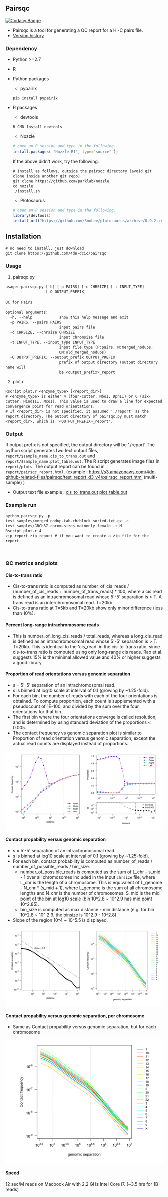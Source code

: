 ## Pairsqc
[![Codacy Badge](https://api.codacy.com/project/badge/Grade/d7fb14bb0c64435797a621fa677934a7)](https://www.codacy.com/app/SooLee/pairsqc?utm_source=github.com&utm_medium=referral&utm_content=SooLee/pairsqc&utm_campaign=badger)
* Pairsqc is a tool for generating a QC report for a Hi-C pairs file. 
* [Version history](VERSION_HISTORY.md)

### Dependency
* Python >=2.7
* R
* Python packages
  * pypairix
  ```
  pip install pypairix
  ```
  
* R packages
  * devtools
  ```
  R CMD Install devtools
  ```
  * Nozzle
  ```r
  # open an R session and type in the following.
  install.packages( "Nozzle.R1", type="source" );
  ```
  If the above didn't work, try the following.
  ```
  # Install as follows, outside the pairsqc directory (avoid git clone inside another git repo)
  git clone https://github.com/parklab/nozzle
  cd nozzle
  ./install.sh
  ```
  * Plotosaurus
  ```r
  # open an R session and type in the following.
  library(devtools)
  install_url("https://github.com/SooLee/plotosaurus/archive/0.9.2.zip")
  ```
  
## Installation
```
# no need to install, just download
git clone https://github.com/4dn-dcic/pairsqc
```

### Usage
1) pairsqc.py
```
usage: pairsqc.py [-h] [-p PAIRS] [-c CHRSIZE] [-t INPUT_TYPE]
                  [-O OUTPUT_PREFIX]

QC for Pairs

optional arguments:
  -h, --help            show this help message and exit
  -p PAIRS, --pairs PAIRS
                        input pairs file
  -c CHRSIZE, --chrsize CHRSIZE
                        input chromsize file
  -t INPUT_TYPE, --input_type INPUT_TYPE
                        input file type (P:pairs, M:merged_nodups,
                        OM:old_merged_nodups)
  -O OUTPUT_PREFIX, --output_prefix OUTPUT_PREFIX
                        prefix of output directory (output directory name will
                        be <output_prefix>_report
```
2) plot.r
```
Rscript plot.r <enzyme_type> [<report_dir>]
# <enzyme_type> is either 4 (four-cutter, MboI, DpnII) or 6 (six-cutter, HindIII, NcoI). This value is used to draw a line for expected convergence point for read orientations.
# If <report_dir> is not specified, it assumed './report' as the report directory. The output directory of pairsqc.py must match <report_dir>, which is '<OUTPUT_PREFIX>_report'.
```

### Output
If output prefix is not specified, the output directory will be './report'
The python script generates two text output files, `report/$sample_name.cis_to_trans.out` and `report/$sample_name.plot_table.out`.
The R script generates image files in `report/plots`.
The output report can be found in `report/pairsqc_report.html`. (example : https://s3.amazonaws.com/4dn-github-related-files/pairsqc/test_report_d3_v4/pairsqc_report.html (multi-sample) )
* Output text file example : [cis_to_trans.out](report/cis_to_trans.out) [plot_table.out](report/plot_table.out)

### Example run
```
python pairsqc.py -p test_samples/merged_nodup.tab.chrblock_sorted.txt.gz -c test_samples/GRCh37.chrom.sizes.mainonly.female -t M
Rscript plot.r 4
zip report.zip report # if you want to create a zip file for the report.
```

&nbsp;
### QC metrics and plots
#### Cis-to-trans ratio
* Cis-to-trans ratio is computed as number_of_cis_reads / (number_of_cis_reads + number_of_trans_reads) * 100, where a cis read is defined as an intrachromosomal read whose 5'-5' separation is > T. A trans read is an interchromosomal read. T=20kb.
* Cis-to-trans ratio at T=5kb and T=20kb show only minor difference (less than 10%).

#### Percent long-range intrachromosome reads
* This is number_of_long_cis_reads / total_reads, whereas a long_cis_read is defined as an intrachromosomal read whose 5'-5' separation is > T. T=20kb. This is identical to the 'cis_read' in the cis-to-trans ratio, since cis-to-trans ratio is computed using only long-range cis reads. Rao et al. suggests 15% is the minimal allowed value and 40% or higher suggests a good library.

#### Proportion of read orientations versus genomic separation
* s = 5'-5' separation of an intrachromosomal read.
* s is binned at log10 scale at interval of 0.1 (growing by ~1.25-fold).
* For each bin, the number of reads with each of the four orientations is obtained. To compute proportion, each count is supplemented with a pseudocount of 1E-100, and divided by the sum over the four orientations for that bin.
* The first bin where the four orientations converge is called resolution, and is determined by using standard deviation of the proportions < 0.005.
* The contact frequency vs genomic separation plot is similar to Proportion of read orientation versus genomic separation, except the actual read counts are displayed instead of proportions.

![](report/plots/proportion.png)


#### Contact propability versus genomic separation
* s = 5'-5' separation of an intrachromosomal read.
* s is binned at log10 scale at interval of 0.1 (growing by ~1.25-fold).
* For each bin, contact probability is computed as number_of_reads / number_of_possible_reads / bin_size.
  * number_of_possible_reads is computed as the sum of L_chr - s_mid - 1 over all chromosomes included in the input `chrsize` file, where L_chr is the length of a chromosome. This is equivalent of L_genome - N_chr * (s_mid + 1), where L_genome is the sum of all chromosome lengths and N_chr is the number of chromosomes. S_mid is the mid point of the bin at log10 scale (bin 10^2.8 ~ 10^2.9 has mid point 10^2.85).
  * bin_size is computed as max distance - min distance (e.g. for bin 10^2.8 ~ 10^ 2.9, the binsize is 10^2.9 - 10^2.8).
* Slope of the region 10^4 ~ 10^5.5 is displayed.

![](report/plots/log10prob.png)

#### Contact propability versus genomic separation, per chromosome
* Same as Contact propability versus genomic separation, but for each chromosome

![](report/plots/log10prob_chr.png)

#### Speed
12 sec/M reads on Macbook Air with 2.2 GHz Intel Core i7.
(~3.5 hrs for 1B reads)

